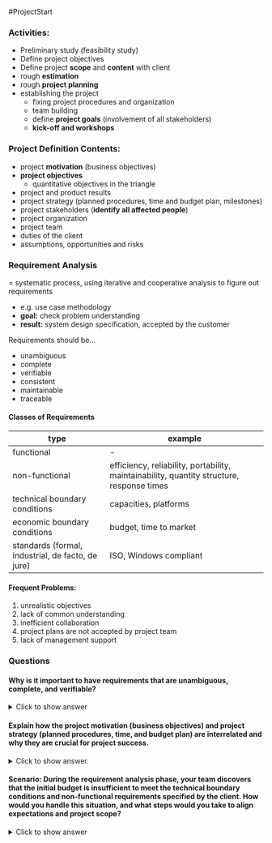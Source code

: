 #ProjectStart
### Activities:

- Preliminary study (feasibility study)
- Define project objectives
- Define project **scope** and **content** with client
- rough **estimation**
- rough **project planning**
- establishing the project
	- fixing project procedures and organization
	- team building
	- define **project goals** (involvement of all stakeholders)
	- **kick-off and workshops**

### Project Definition Contents:

- project **motivation** (business objectives)
- **project objectives**
	- quantitative objectives in the triangle
- project and product results
- project strategy (planned procedures, time and budget plan, milestones)
- project stakeholders (**identify all affected people**)
- project organization
- project team
- duties of the client
- assumptions, opportunities and risks
### Requirement Analysis

= systematic process, using iterative and cooperative analysis to figure out requirements
- e.g. use case methodology
- **goal:** check problem understanding
- **result:** system design specification, accepted by the customer

Requirements should be...
- unambiguous
- complete
- verifiable
- consistent 
- maintainable
- traceable
#### Classes of Requirements

| type                                              | example                                                                                   |
| ------------------------------------------------- | ----------------------------------------------------------------------------------------- |
| functional                                        | -                                                                                         |
| non-functional                                    | efficiency, reliability, portability, maintainability, quantity structure, response times |
| technical boundary conditions                     | capacities, platforms                                                                     |
| economic boundary conditions                      | budget, time to market                                                                    |
| standards (formal, industrial, de facto, de jure) | ISO, Windows compliant                                                                    |

#### Frequent Problems:
1. unrealistic objectives
2. lack of common understanding
3. inefficient collaboration
4. project plans are not accepted by project team
5. lack of management support


### Questions

#### Why is it important to have requirements that are unambiguous, complete, and verifiable?

<details> <summary>Click to show answer</summary> <p>It is important to have requirements that are unambiguous, complete, and verifiable to ensure a clear understanding of what needs to be developed. Unambiguous requirements prevent misinterpretations, complete requirements ensure that no necessary functionality is omitted, and verifiable requirements allow for checking that the implementation meets the specified needs. These qualities help in preventing scope creep, reducing the risk of project failure, and ensuring customer satisfaction.</p> </details>

#### Explain how the project motivation (business objectives) and project strategy (planned procedures, time, and budget plan) are interrelated and why they are crucial for project success.

<details> <summary>Click to show answer</summary> <p>Project motivation, or business objectives, define why the project is being undertaken and what benefits it is expected to deliver. The project strategy outlines how these objectives will be achieved through planned procedures, timeframes, and budget allocations. These elements are interrelated because the strategy provides the roadmap to achieve the motivation. Without clear business objectives, the project lacks direction; without a strategy, the project cannot effectively plan for and meet its goals. Both are crucial as they guide decision-making and resource allocation throughout the project.</p> </details>

#### **Scenario:** During the requirement analysis phase, your team discovers that the initial budget is insufficient to meet the technical boundary conditions and non-functional requirements specified by the client. How would you handle this situation, and what steps would you take to align expectations and project scope?

<details> <summary>Click to show answer</summary> <p>I would handle this situation by organizing a meeting with the client to discuss the findings. I would present a detailed analysis showing why the initial budget is insufficient and how the technical boundary conditions and non-functional requirements impact costs. Steps to align expectations might include revising the project scope, prioritizing requirements, seeking additional budget approval, or negotiating trade-offs in functionality or quality. Clear communication and collaboration with the client are essential to reach an agreement that aligns with their business objectives and constraints.</p> </details>

